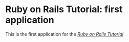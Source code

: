 # Ruby on Rails Tutorial: first application

This is the first application for the [*Ruby on Rails Tutorial*](
http://railstutorial.org/)
